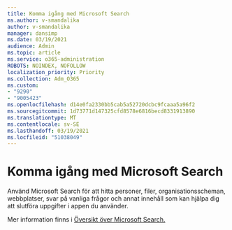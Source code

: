 ```yaml
---
title: Komma igång med Microsoft Search
ms.author: v-smandalika
author: v-smandalika
manager: dansimp
ms.date: 03/19/2021
audience: Admin
ms.topic: article
ms.service: o365-administration
ROBOTS: NOINDEX, NOFOLLOW
localization_priority: Priority
ms.collection: Adm_O365
ms.custom:
- "9290"
- "9005423"
ms.openlocfilehash: d14e0fa2330bb5cab5a52720dcbc9fcaaa5a96f2
ms.sourcegitcommit: 1d73771d147325cfd8578e6816becd8331913890
ms.translationtype: MT
ms.contentlocale: sv-SE
ms.lasthandoff: 03/19/2021
ms.locfileid: "51038049"
---
```

# <a name="get-started-with-microsoft-search"></a>Komma igång med Microsoft Search

Använd Microsoft Search för att hitta personer, filer, organisationsscheman, webbplatser, svar på vanliga frågor och annat innehåll som kan hjälpa dig att slutföra uppgifter i appen du använder.

Mer information finns i [Översikt över Microsoft Search.](https://docs.microsoft.com/microsoftsearch/overview-microsoft-search)